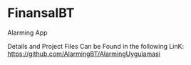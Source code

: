 # FinansalBT
Alarming App

Details and Project Files Can be Found in the following LinK: https://github.com/AlarmingBT/AlarmingUygulamasi

